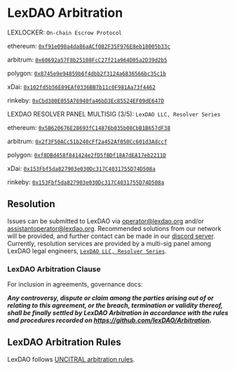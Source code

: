 # LexDAO Arbitration

LEXLOCKER: `On-chain Escrow Protocol`

ethereum: [`0xf91e098a4da86aACf082F35F976E8eb18005b33c`](https://etherscan.io/address/0xf91e098a4da86aACf082F35F976E8eb18005b33c#code)

arbitrum: [`0x60692a57F8b25108FcC27f21a964D05a2D39d2b5`](https://arbiscan.io/address/0x60692a57f8b25108fcc27f21a964d05a2d39d2b5#code)

polygon: [`0x8745e9e94859b6f4dbb2f3124a6836566bc35c1b`](https://polygonscan.com/address/0x8745e9e94859b6f4dbb2f3124a6836566bc35c1b#code)

xDai: [`0x102fd5b56E89EAf0336BB7b11c0F981Aa73f4462`](https://blockscout.com/xdai/mainnet/address/0x102fd5b56E89EAf0336BB7b11c0F981Aa73f4462/contracts)

rinkeby: [`0xCbd380E055A76940fa46bD3Ec85524EF09dE647D`](https://rinkeby.etherscan.io/address/0xCbd380E055A76940fa46bD3Ec85524EF09dE647D#code)

LEXDAO RESOLVER PANEL MULTISIG (3/5): `LexDAO LLC, Resolver Series`

ethereum: [`0x5B620676E28693fC14876b035b08CbB1B657dF38`](https://gnosis-safe.io/app/#/safes/0x5B620676E28693fC14876b035b08CbB1B657dF38/settings/owners)

arbitrum: [`0x2f3F50ACc51b240cFf2a452Af050Cc601d3Adccf`](https://arbitrum.gnosis-safe.io/app/#/safes/0x2f3F50ACc51b240cFf2a452Af050Cc601d3Adccf/settings/owners)

polygon: [`0xf8DBd458f841424e2fD5fBDf18A7dEA17eb2211D`](https://polygon.gnosis-safe.io/app/#/safes/0xf8DBd458f841424e2fD5fBDf18A7dEA17eb2211D/settings/owners)

xDai: [`0x153Fbf5da827903e030Dc317C4031755D74D508a`](https://xdai.gnosis-safe.io/app/#/safes/0x153Fbf5da827903e030Dc317C4031755D74D508a/settings/owners)

rinkeby: [`0x153Fbf5da827903e030Dc317C4031755D74D508a`](https://rinkeby.gnosis-safe.io/app/#/safes/0xDC58CEAcFBf482B7FaC70FF3aA6f6df46F039Fb9/settings/owners)

## Resolution

Issues can be submitted to LexDAO via operator@lexdao.org and/or assistantoperator@lexdao.org. Recommended solutions from our network will be provided, and further contact can be made in our [discord server](https://discord.gg/tuf9bGAdhE). Currently, resolution services are provided by a multi-sig panel among LexDAO legal engineers, [`LexDAO LLC, Resolver Series`](https://snapshot.org/#/llc.lexdao.eth/proposal/0x323b0e89522d6640df37c71361145b22eb19251c4a005324295eca7af3ed5961).

### LexDAO Arbitration Clause

For inclusion in agreements, governance docs:

***Any controversy, dispute or claim among the parties arising out of or relating to this agreement, or the breach, termination or validity thereof, shall be finally settled by LexDAO Arbitration in accordance with the rules and procedures recorded on https://github.com/lexDAO/Arbitration.***

## LexDAO Arbitration Rules

LexDAO follows [UNCITRAL arbitration rules](https://uncitral.un.org/en/texts/arbitration/contractualtexts/arbitration). 
